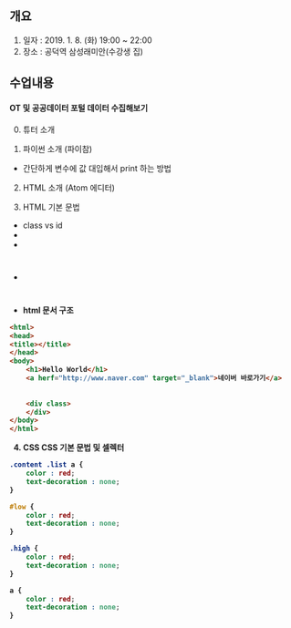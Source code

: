 ## 개요
1. 일자 : 2019. 1. 8. (화) 19:00 ~ 22:00
2. 장소 : 공덕역 삼성래미안(수강생 집)

## 수업내용
#### OT 및 공공데이터 포털 데이터 수집해보기
0. 튜터 소개

1. 파이썬 소개 (파이참)
- 간단하게 변수에 값 대입해서 print 하는 방법

2. HTML 소개 (Atom 에디터)

3. HTML 기본 문법
- class vs id
- <a>
- <b>
- <h1>
- html 문서 구조

```html
<html>
<head>
<title></title>
</head>
<body>
	<h1>Hello World</h1>
	<a herf="http://www.naver.com" target="_blank">네이버 바로가기</a>
	
	
	<div class>
	</div>
</body>
</html>
```

4. CSS
CSS 기본 문법 및 셀렉터

```css
.content .list a {
	color : red;
	text-decoration : none;
}

#low {
	color : red;
	text-decoration : none;
}

.high {
	color : red;
	text-decoration : none;
}

a {
	color : red;
	text-decoration : none;
}
```